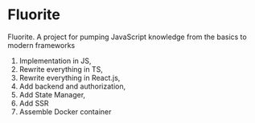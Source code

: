 # Fluorite

Fluorite. A project for pumping JavaScript knowledge from the basics to modern frameworks

1. Implementation in JS,
2. Rewrite everything in TS,
3. Rewrite everything in React.js,
4. Add backend and authorization,
5. Add State Manager,
6. Add SSR
7. Assemble Docker container
